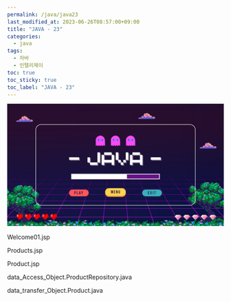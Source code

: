 ```yaml
---
permalink: /java/java23
last_modified_at: 2023-06-26T08:57:00+09:00
title: "JAVA - 23"
categories:
  - java
tags:
  - 자바
  - 인텔리제이
toc: true
toc_sticky: true
toc_label: "JAVA - 23"
---
```


<!-- <div style=" display : flex; justify-content: center;">
	<img src="{{site.baseurl}}/images/java/21.png" alt="Image description" style="width: 80%; height: 40%; margin-bottom: 20px; box-shadow: 3px 3px 6px rgba(0,0,0,0.4);">
</div> -->

![img](/images/java/java.jpg)



Welcome01.jsp 

<script src="https://gist.github.com/junyihong/a1e519cc9a396bedd4c0cd646a724fed.js"></script>

Products.jsp

<script src="https://gist.github.com/junyihong/f1dc2118a516c2b269eb4b4a6fc4c22f.js"></script>

Product.jsp

<script src="https://gist.github.com/junyihong/2ff9db319e90a5171eaa8ae85dd8a304.js"></script>

data_Access_Object.ProductRepository.java

<script src="https://gist.github.com/junyihong/4e60a72dca3dd312e16f53669ccc395f.js"></script>

data_transfer_Object.Product.java

<script src="https://gist.github.com/junyihong/adf806991d9282fe5e13c8d26b52fec0.js"></script>